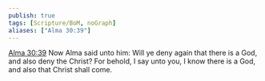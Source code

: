 ```yaml
---
publish: true
tags: [Scripture/BoM, noGraph]
aliases: ["Alma 30:39"]
---
```

[Alma 30:39](https://churchofjesuschrist.org/study/scriptures/bofm/alma/30?lang=eng&id=p39#p39) Now Alma said unto him: Will ye deny again that there is a God, and also deny the Christ? For behold, I say unto you, I know there is a God, and also that Christ shall come.
